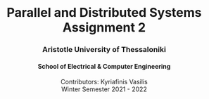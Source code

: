 <div id="top"></div>

<br />
<div align="center">
  <h1 align="center">Parallel and Distributed Systems Assignment 2</h1>
  <h3 align="center">Aristotle University of Thessaloniki</h3>
  <h4 align="center">School of Electrical & Computer Engineering</h4>
  <p align="center">
    Contributors: Kyriafinis Vasilis
    <br />
    Winter Semester 2021 - 2022
    <br />
    <br />
  </p>
</div>
<br />
